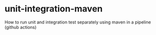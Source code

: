 # unit-integration-maven
How to run unit and integration test separately using maven in a pipeline (github actions)
